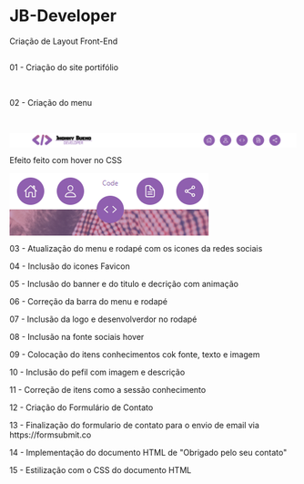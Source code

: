 # JB-Developer
Criação de Layout Front-End
##
<p>01 - Criação do site portifólio</p>
<br>
<p>02 - Criação do menu</P>
<br>
<p>
    <img src="https://github.com/Jhonnyrbueno/JB-Developer/blob/main/Imagens-construcao/Menu.com.logo.PNG" align="center">
    <p>Efeito feito com hover no CSS</p>
    <img src="https://github.com/Jhonnyrbueno/JB-Developer/blob/main/Imagens-construcao/Menu.png" align="center">
<p>03 - Atualização do menu e rodapé com os icones da redes sociais</p>
<p>04 - Inclusão do icones Favicon</p>
<p>05 - Inclusão do banner e do titulo e decrição com animação</p>
<p>06 - Correção da barra do menu e rodapé</p>
<p>07 - Inclusão da logo e desenvolverdor no rodapé</p>
<p>08 - Inclusão na fonte sociais hover</p>
<p>09 - Colocação do itens conhecimentos cok fonte, texto e imagem</p>
<p>10 - Inclusão do pefil com imagem e descrição</P>
<p>11 - Correção de itens como a sessão conhecimento</P>
<p>12 - Criação do Formulário de Contato</p>
<p>13 - Finalização do formulario de contato para o envio de email via https://formsubmit.co</p>
<p>14 - Implementação do documento HTML de "Obrigado pelo seu contato"</p>
<p>15 - Estilização com o CSS do documento HTML</p>
